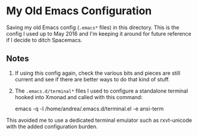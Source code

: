 My Old Emacs Configuration
==========================
Saving my old Emacs config (`.emacs*` files) in this directory.
This is the config I used up to May 2016 and I'm keeping it around for future
reference if I decide to ditch Spacemacs.

Notes
-----
1. If using this config again, check the various bits and pieces are still
current and see if there are better ways to do that kind of stuff.
2. The `.emacs.d/terminal*` files I used to configure a standalone terminal
hooked into Xmonad and called with this command:

    emacs -q -l /home/andrea/.emacs.d/terminal.el -e ansi-term

This avoided me to use a dedicated terminal emulator such as rxvt-unicode
with the added configuration burden.
